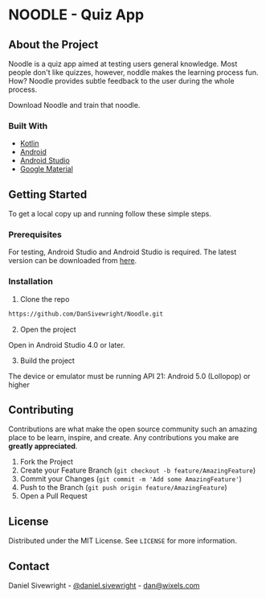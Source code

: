 
# NOODLE - Quiz App

## About the Project 
Noodle is a quiz app aimed at testing users general knowledge. Most people don't like quizzes, however, noddle makes the learning process fun.
How? Noodle provides subtle feedback to the user during the whole process.

Download Noodle and train that noodle.

### Built With
* [Kotlin](https://kotlinlang.org/)
* [Android](https://developer.android.com/)
* [Android Studio](https://developer.android.com/studio)
* [Google Material](https://material.io/design)

## Getting Started

To get a local copy up and running follow these simple steps.

### Prerequisites

For testing, Android Studio and Android Studio is required. The latest version can be downloaded from [here](https://developer.android.com/studio#downloads).

### Installation
 
1. Clone the repo
```sh
https://github.com/DanSivewright/Noodle.git
```
2. Open the project

Open in Android Studio 4.0 or later.

3. Build the project 

The device or emulator must be running API 21: Android 5.0 (Lollopop) or higher


## Contributing

Contributions are what make the open source community such an amazing place to be learn, inspire, and create. Any contributions you make are **greatly appreciated**.

1. Fork the Project
2. Create your Feature Branch (`git checkout -b feature/AmazingFeature`)
3. Commit your Changes (`git commit -m 'Add some AmazingFeature'`)
4. Push to the Branch (`git push origin feature/AmazingFeature`)
5. Open a Pull Request

## License

Distributed under the MIT License. See `LICENSE` for more information.


## Contact

Daniel Sivewright - [@daniel.sivewright](https://www.instagram.com/daniel.sivewright/?hl=en) - dan@wixels.com

